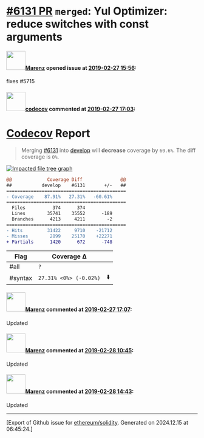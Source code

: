 # [\#6131 PR](https://github.com/ethereum/solidity/pull/6131) `merged`: Yul Optimizer: reduce switches with const arguments

#### <img src="https://avatars.githubusercontent.com/u/424752?u=2d50de05ec528b9b84f8b905a56e90669b0f8927&v=4" width="50">[Marenz](https://github.com/Marenz) opened issue at [2019-02-27 15:56](https://github.com/ethereum/solidity/pull/6131):

fixes #5715


#### <img src="https://avatars.githubusercontent.com/in/254?v=4" width="50">[codecov](https://github.com/apps/codecov) commented at [2019-02-27 17:03](https://github.com/ethereum/solidity/pull/6131#issuecomment-467945022):

# [Codecov](https://codecov.io/gh/ethereum/solidity/pull/6131?src=pr&el=h1) Report
> Merging [#6131](https://codecov.io/gh/ethereum/solidity/pull/6131?src=pr&el=desc) into [develop](https://codecov.io/gh/ethereum/solidity/commit/6aab3b136908567c5fb52964c96d4dc18a31d578?src=pr&el=desc) will **decrease** coverage by `60.6%`.
> The diff coverage is `0%`.

[![Impacted file tree graph](https://codecov.io/gh/ethereum/solidity/pull/6131/graphs/tree.svg?width=650&token=87PGzVEwU0&height=150&src=pr)](https://codecov.io/gh/ethereum/solidity/pull/6131?src=pr&el=tree)

```diff
@@             Coverage Diff              @@
##           develop    #6131       +/-   ##
============================================
- Coverage    87.91%   27.31%   -60.61%     
============================================
  Files          374      374               
  Lines        35741    35552      -189     
  Branches      4213     4211        -2     
============================================
- Hits         31422     9710    -21712     
- Misses        2899    25170    +22271     
+ Partials      1420      672      -748
```

| Flag | Coverage Δ | |
|---|---|---|
| #all | `?` | |
| #syntax | `27.31% <0%> (-0.02%)` | :arrow_down: |

#### <img src="https://avatars.githubusercontent.com/u/424752?u=2d50de05ec528b9b84f8b905a56e90669b0f8927&v=4" width="50">[Marenz](https://github.com/Marenz) commented at [2019-02-27 17:07](https://github.com/ethereum/solidity/pull/6131#issuecomment-467946872):

Updated

#### <img src="https://avatars.githubusercontent.com/u/424752?u=2d50de05ec528b9b84f8b905a56e90669b0f8927&v=4" width="50">[Marenz](https://github.com/Marenz) commented at [2019-02-28 10:45](https://github.com/ethereum/solidity/pull/6131#issuecomment-468226087):

Updated

#### <img src="https://avatars.githubusercontent.com/u/424752?u=2d50de05ec528b9b84f8b905a56e90669b0f8927&v=4" width="50">[Marenz](https://github.com/Marenz) commented at [2019-02-28 14:43](https://github.com/ethereum/solidity/pull/6131#issuecomment-468297803):

Updated


-------------------------------------------------------------------------------



[Export of Github issue for [ethereum/solidity](https://github.com/ethereum/solidity). Generated on 2024.12.15 at 06:45:24.]
